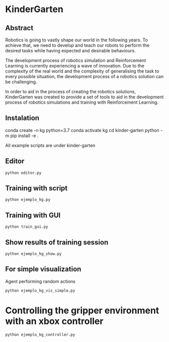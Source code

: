 # KinderGarten

## Abstract
Robotics is going to vastly shape our world in the following years. To achieve that, we need to develop and teach our robots to perform the desired tasks while having expected and desirable behaviours.

The development process of robotics simulation and Reinforcement Learning is currently experiencing a wave of innovation. Due to the complexity of the real world and the complexity of generalising the task to every possible situation, the development process of a robotics solution can be challenging.

In order to aid in the process of creating the robotics solutions, KinderGarten was created to provide a set of tools to aid in the development process of robotics simulations and training with Reinforcement Learning.

## Instalation
conda create -n kg python=3.7
conda activate kg
cd kinder-garten
python -m pip install -e .

All example scripts are under kinder-garten

## Editor
```
python editor.py
```

## Training with script
```
python ejemplo_kg.py
```

## Training with GUI
```
python train_gui.py
```

## Show results of training session
```
python ejemplo_kg_show.py
```

## For simple visualization
Agent performing random actions
```
python ejemplo_kg_vis_simple.py
```

# Controlling the gripper environment with an xbox controller
```
python ejemplo_kg_controller.py
```
